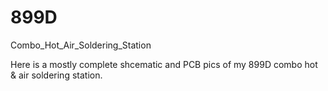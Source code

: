 # 899D  

Combo_Hot_Air_Soldering_Station

Here is a mostly complete shcematic and PCB pics of my 899D combo hot & air soldering station. 
